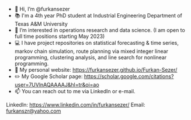 - 👋 Hi, I’m @furkansezer
- :books: I'm a 4th year PhD student at Industrial Engineering Department of Texas A&M University
- 👀 I’m interested in operations research and data science. (I am open to full time positions starting May 2023)
- :computer: I have project repositories on statistical forecasting & time series, markov chain simulation, route planning via mixed integer linear programming, clustering analysis, and line search for nonlinear programming. 
- :page_facing_up: My personal website: https://furkansezer.github.io/Furkan-Sezer/
- :pencil2: My Google Scholar page: https://scholar.google.com/citations?user=7UVlnAQAAAAJ&hl=tr&oi=ao 
- 📫 You can reach out to me via LinkedIn or e-mail.

LinkedIn: https://www.linkedin.com/in/furkansezer/
Email: furkanszr@yahoo.com


<!---
furkansezer/furkansezer is a ✨ special ✨ repository because its `README.md` (this file) appears on your GitHub profile.
You can click the Preview link to take a look at your changes.
--->
